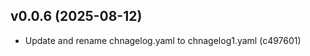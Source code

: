 ## v0.0.6 (2025-08-12)
* Update and rename chnagelog.yaml to chnagelog1.yaml (c497601) <Shristi-Satvik>
